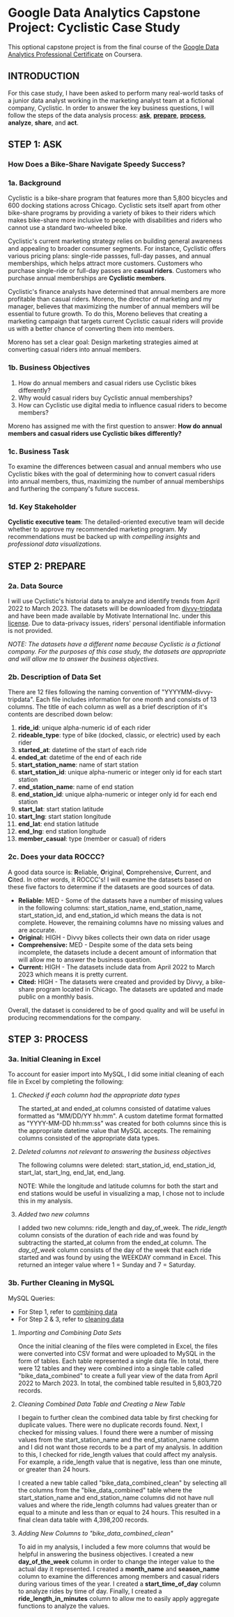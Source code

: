 # Google Data Analytics Capstone Project: Cyclistic Case Study 
This optional capstone project is from the final course of the [Google Data Analytics Professional Certificate](https://www.coursera.org/professional-certificates/google-data-analytics) on Coursera. 

## INTRODUCTION
For this case study, I have been asked to perform many real-world tasks of a junior data analyst working in the marketing analyst team at a fictional company, Cyclistic. In order to answer the key business questions, I will follow the steps of the data analysis process: [**ask**](https://github.com/Tgopal00/Google-Data-Analytics-Cyclistic-Case-Study#step-1-ask), [**prepare**](https://github.com/Tgopal00/Google-Data-Analytics-Cyclistic-Case-Study#step-2-prepare), [**process**](https://github.com/Tgopal00/Google-Data-Analytics-Cyclistic-Case-Study#step-3-process), **analyze**, **share**, and **act**.

## STEP 1: ASK
### How Does a Bike-Share Navigate Speedy Success?
### 1a. Background
Cyclistic is a bike-share program that features more than 5,800 bicycles and 600 docking stations across Chicago. Cyclistic sets itself apart from other bike-share programs by providing a variety of bikes to their riders which makes bike-share more inclusive to people with disabilities and riders who cannot use a standard two-wheeled bike.

Cyclistic's current marketing strategy relies on building general awareness and appealing to broader consumer segments. For instance, Cyclistic offers various pricing plans: single-ride passses, full-day passes, and annual memberships, which helps attract more customers. Customers who purchase single-ride or full-day passes are **casual riders**. Customers who purchase annual memberships are **Cyclistic members**.

Cyclistic's finance analysts have determined that annual members are more profitable than casual riders. Moreno, the director of marketing and my manager, believes that maximizing the number of annual members will be essential to future growth. To do this, Moreno believes that creating a marketing campaign that targets current Cyclistic casual riders will provide us with a better chance of converting them into members. 

Moreno has set a clear goal: Design marketing strategies aimed at converting casual riders into annual members.

### 1b. Business Objectives
1. How do annual members and casual riders use Cyclistic bikes differently?
2. Why would casual riders buy Cyclistic annual memberships?
3. How can Cyclistic use digital media to influence casual riders to become members?

Moreno has assigned me with the first question to answer: **How do annual members and casual riders use Cyclistic bikes differently?** 

### 1c. Business Task
To examine the differences between casual and annual members who use Cyclistic bikes with the goal of determining how to convert casual riders into annual members, thus, maximizing the number of annual memberships and furthering the company's future success.

### 1d. Key Stakeholder
**Cyclistic executive team**: The detailed-oriented executive team will decide whether to approve my recommended marketing program. My recommendations must be backed up with *compelling insights* and *professional data visualizations*.

## STEP 2: PREPARE
### 2a. Data Source 
I will use Cyclistic's historial data to analyze and identify trends from April 2022 to March 2023. The datasets will be downloaded from [divvy-tripdata](https://divvy-tripdata.s3.amazonaws.com/index.html) and have been made available by Motivate International Inc. under this [license](https://ride.divvybikes.com/data-license-agreement). Due to data-privacy issues, riders' personal identifiable information is not provided. 

*NOTE: The datasets have a different name because Cyclistic is a fictional company. For the purposes of this case study, the datasets are appropriate and will allow me to answer the business objectives.*

### 2b. Description of Data Set 
There are 12 files following the naming convention of "YYYYMM-divvy-tripdata". Each file includes information for one month and consists of 13 columns. The title of each column as well as a brief description of it's contents are described down below: 

1. **ride_id**: unique alpha-numeric id of each rider
2. **rideable_type**: type of bike (docked, classic, or electric) used by each rider 
3. **started_at**: datetime of the start of each ride
4. **ended_at**: datetime of the end of each ride
5. **start_station_name**: name of start station
6. **start_station_id**: unique alpha-numeric or integer only id for each start station
7. **end_station_name**: name of end station
8. **end_station_id**: unique alpha-numeric or integer only id for each end station
9. **start_lat**: start station latitude
10. **start_lng**: start station longitude
11. **end_lat**: end station latitude
12. **end_lng**: end station longitude
13. **member_casual**: type (member or casual) of riders 

### 2c. Does your data ROCCC?
A good data source is: **R**eliable, **O**riginal, **C**omprehensive, **C**urrent, and **C**ited. In other words, it ROCCC's! I will examine the datasets based on these five factors to determine if the datasets are good sources of data. 

- **Reliable:** MED - Some of the datasets have a number of missing values in the following columns: start_station_name, end_station_name, start_station_id, and end_station_id which means the data is not complete. However, the remaining columns have no missing values and are accurate. 
- **Original:** HIGH - Divvy bikes collects their own data on rider usage 
- **Comprehensive:** MED - Despite some of the data sets being incomplete, the datasets include a decent amount of information that will allow me to answer the business question. 
- **Current:** HIGH - The datasets include data from April 2022 to March 2023 which means it is pretty current.
- **Cited:** HIGH - The datasets were created and provided by Divvy, a bike-share program located in Chicago. The datasets are updated and made public on a monthly basis.

Overall, the dataset is considered to be of good quality and will be useful in producing recommendations for the company. 

## STEP 3: PROCESS
### 3a. Initial Cleaning in Excel
To account for easier import into MySQL, I did some initial cleaning of each file in Excel by completing the following:
1. *Checked if each column had the appropriate data types*

      The started_at and ended_at columns consisted of datatime values formatted as "MM/DD/YY hh:mm". A custom datetime format formatted as       "YYYY-MM-DD hh:mm:ss" was created for both columns since this is the appropriate datetime value that MySQL accepts. The remaining      columns consisted of the appropriate data types. 

2. *Deleted columns not relevant to answering the business objectives* 

   The following columns were deleted: start_station_id, end_station_id, start_lat, start_lng, end_lat, end_lang. 
   
   NOTE: While the longitude and latitude columns for both the start and end stations would be useful in visualizing a map, I chose not to  include this in my analysis. 
   
3. *Added two new columns*

   I added two new columns: ride_length and day_of_week. The *ride_length* column consists of the duration of each ride and was found by subtracting the started_at column from the ended_at column. The *day_of_week* column consists of the day of the week that each ride started and was found by using the WEEKDAY command in Excel. This returned an integer value where 1 = Sunday and 7 = Saturday. 
   
### 3b. Further Cleaning in MySQL

MySQL Queries:
- For Step 1, refer to [combining data](https://github.com/Tgopal00/Google-Data-Analytics-Cyclistic-Case-Study/blob/main/bike_data_combined.sql)
- For Step 2 & 3, refer to [cleaning data](https://github.com/Tgopal00/Google-Data-Analytics-Cyclistic-Case-Study/blob/main/bike_data_cleaned.sql)

1. *Importing and Combining Data Sets*

   Once the initial cleaning of the files were completed in Excel, the files were converted into CSV format and were uploaded to MySQL in the form of tables. Each table represented a single data file. In total, there were 12 tables and they were combined into a single table called "bike_data_combined" to create a full year view of the data from April 2022 to March 2023. In total, the combined table resulted in 5,803,720 records.
   
2. *Cleaning Combined Data Table and Creating a New Table*

   I begain to further clean the combined data table by first checking for duplicate values. There were no duplicate records found. Next, I checked for missing values. I found there were a number of missing values from the start_station_name and the end_station_name column and I did not want those records to be a part of my analysis. In addition to this, I checked for ride_length values that could affect my analysis. For example, a ride_length value that is negative, less than one minute, or greater than 24 hours. 
   
   I created a new table called "bike_data_combined_clean" by selecting all the columns from the "bike_data_combined" table where the start_station_name and end_station_name columns did not have null values and where the ride_length columns had values greater than or equal to a minute and less than or equal to 24 hours. This resulted in a final clean data table with 4,398,200 records.
   
3. *Adding New Columns to "bike_data_combined_clean"*

   To aid in my analysis, I included a few more columns that would be helpful in answering the business objectives. I created a new **day_of_the_week** column in order to change the integer value to the actual day it represented. I created a **month_name** and **season_name** column to examine the differences among members and casual riders during various times of the year. I created a **start_time_of_day** column to analyze rides by time of day. Finally, I created a **ride_length_in_minutes** column to allow me to easily apply aggregate functions to analyze the values. 








